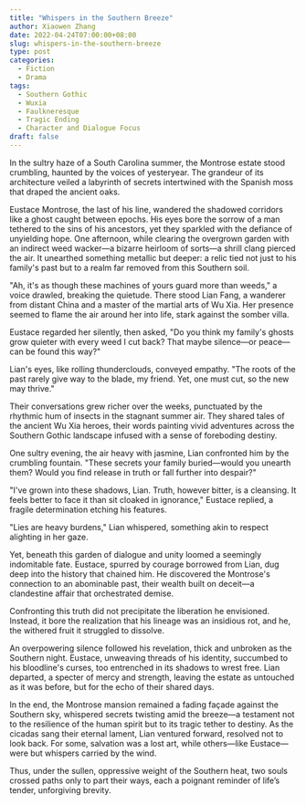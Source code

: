 ```yaml
---
title: "Whispers in the Southern Breeze"
author: Xiaowen Zhang
date: 2022-04-24T07:00:00+08:00
slug: whispers-in-the-southern-breeze
type: post
categories:
  - Fiction
  - Drama
tags:
  - Southern Gothic
  - Wuxia
  - Faulkneresque
  - Tragic Ending
  - Character and Dialogue Focus
draft: false
---
```


In the sultry haze of a South Carolina summer, the Montrose estate stood crumbling, haunted by the voices of yesteryear. The grandeur of its architecture veiled a labyrinth of secrets intertwined with the Spanish moss that draped the ancient oaks.

Eustace Montrose, the last of his line, wandered the shadowed corridors like a ghost caught between epochs. His eyes bore the sorrow of a man tethered to the sins of his ancestors, yet they sparkled with the defiance of unyielding hope. One afternoon, while clearing the overgrown garden with an indirect weed wacker—a bizarre heirloom of sorts—a shrill clang pierced the air. It unearthed something metallic but deeper: a relic tied not just to his family's past but to a realm far removed from this Southern soil.

"Ah, it's as though these machines of yours guard more than weeds," a voice drawled, breaking the quietude. There stood Lian Fang, a wanderer from distant China and a master of the martial arts of Wu Xia. Her presence seemed to flame the air around her into life, stark against the somber villa.

Eustace regarded her silently, then asked, "Do you think my family's ghosts grow quieter with every weed I cut back? That maybe silence—or peace—can be found this way?"

Lian's eyes, like rolling thunderclouds, conveyed empathy. "The roots of the past rarely give way to the blade, my friend. Yet, one must cut, so the new may thrive."

Their conversations grew richer over the weeks, punctuated by the rhythmic hum of insects in the stagnant summer air. They shared tales of the ancient Wu Xia heroes, their words painting vivid adventures across the Southern Gothic landscape infused with a sense of foreboding destiny.

One sultry evening, the air heavy with jasmine, Lian confronted him by the crumbling fountain. "These secrets your family buried—would you unearth them? Would you find release in truth or fall further into despair?"

"I've grown into these shadows, Lian. Truth, however bitter, is a cleansing. It feels better to face it than sit cloaked in ignorance," Eustace replied, a fragile determination etching his features.

"Lies are heavy burdens," Lian whispered, something akin to respect alighting in her gaze. 

Yet, beneath this garden of dialogue and unity loomed a seemingly indomitable fate. Eustace, spurred by courage borrowed from Lian, dug deep into the history that chained him. He discovered the Montrose's connection to an abominable past, their wealth built on deceit—a clandestine affair that orchestrated demise.

Confronting this truth did not precipitate the liberation he envisioned. Instead, it bore the realization that his lineage was an insidious rot, and he, the withered fruit it struggled to dissolve.

An overpowering silence followed his revelation, thick and unbroken as the Southern night. Eustace, unweaving threads of his identity, succumbed to his bloodline's curses, too entrenched in its shadows to wrest free. Lian departed, a specter of mercy and strength, leaving the estate as untouched as it was before, but for the echo of their shared days.

In the end, the Montrose mansion remained a fading façade against the Southern sky, whispered secrets twisting amid the breeze—a testament not to the resilience of the human spirit but to its tragic tether to destiny. As the cicadas sang their eternal lament, Lian ventured forward, resolved not to look back. For some, salvation was a lost art, while others—like Eustace—were but whispers carried by the wind.

Thus, under the sullen, oppressive weight of the Southern heat, two souls crossed paths only to part their ways, each a poignant reminder of life’s tender, unforgiving brevity.